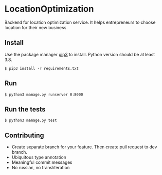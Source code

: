 # LocationOptimization

Backend for location optimization service. It helps entrepreneurs
to choose location for their new business.

## Install

Use the package manager [pip3](https://pip.pypa.io/en/stable/) to install.
Python version should be at least 3.8.

```shell
$ pip3 install -r requirements.txt
```

## Run

```shell
$ python3 manage.py runserver 0:8000
```

## Run the tests

```shell
$ python3 manage.py test
```

## Contributing

* Create separate branch for your feature. 
Then create pull request to dev branch.
* Ubiquitous type annotation
* Meaningful commit messages
* No russian, no transliteration
